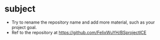 # subject
- Try to rename the repository name and add more material, such as your project goal.
- Ref to the repository at https://github.com/FelixWuYH/BSprojectICE 

